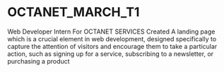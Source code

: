 # OCTANET_MARCH_T1
Web Developer Intern For OCTANET SERVICES Created A landing page which is a crucial element in web development, designed specifically to capture the attention of visitors and encourage them to take a particular action, such as signing up for a service, subscribing to a newsletter, or purchasing a product
